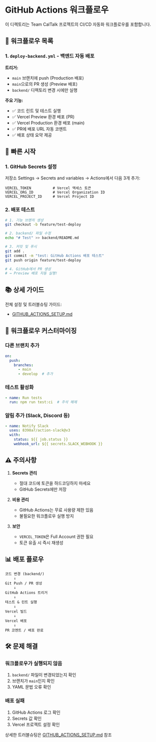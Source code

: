 # GitHub Actions 워크플로우

이 디렉토리는 Team CalTalk 프로젝트의 CI/CD 자동화 워크플로우를 포함합니다.

## 📁 워크플로우 목록

### 1. `deploy-backend.yml` - 백엔드 자동 배포

**트리거:**
- `main` 브랜치에 push (Production 배포)
- `main`으로의 PR 생성 (Preview 배포)
- `backend/` 디렉토리 변경 시에만 실행

**주요 기능:**
- ✅ 코드 린트 및 테스트 실행
- ✅ Vercel Preview 환경 배포 (PR)
- ✅ Vercel Production 환경 배포 (main)
- ✅ PR에 배포 URL 자동 코멘트
- ✅ 배포 상태 요약 제공

## 🚀 빠른 시작

### 1. GitHub Secrets 설정

저장소 Settings → Secrets and variables → Actions에서 다음 3개 추가:

```
VERCEL_TOKEN          # Vercel 액세스 토큰
VERCEL_ORG_ID         # Vercel Organization ID
VERCEL_PROJECT_ID     # Vercel Project ID
```

### 2. 배포 테스트

```bash
# 1. 기능 브랜치 생성
git checkout -b feature/test-deploy

# 2. backend/ 파일 수정
echo "# Test" >> backend/README.md

# 3. 커밋 및 푸시
git add .
git commit -m "test: GitHub Actions 배포 테스트"
git push origin feature/test-deploy

# 4. GitHub에서 PR 생성
# → Preview 배포 자동 실행!
```

## 📚 상세 가이드

전체 설정 및 트러블슈팅 가이드:
- [GITHUB_ACTIONS_SETUP.md](./GITHUB_ACTIONS_SETUP.md)

## 🔧 워크플로우 커스터마이징

### 다른 브랜치 추가

```yaml
on:
  push:
    branches:
      - main
      - develop  # 추가
```

### 테스트 활성화

```yaml
- name: Run tests
  run: npm run test:ci  # 주석 해제
```

### 알림 추가 (Slack, Discord 등)

```yaml
- name: Notify Slack
  uses: 8398a7/action-slack@v3
  with:
    status: ${{ job.status }}
    webhook_url: ${{ secrets.SLACK_WEBHOOK }}
```

## ⚠️ 주의사항

1. **Secrets 관리**
   - 절대 코드에 토큰을 하드코딩하지 마세요
   - GitHub Secrets에만 저장

2. **비용 관리**
   - GitHub Actions는 무료 사용량 제한 있음
   - 불필요한 워크플로우 실행 방지

3. **보안**
   - `VERCEL_TOKEN`은 Full Account 권한 필요
   - 토큰 유출 시 즉시 재생성

## 📊 배포 플로우

```
코드 변경 (backend/)
    ↓
Git Push / PR 생성
    ↓
GitHub Actions 트리거
    ↓
테스트 & 린트 실행
    ↓
Vercel 빌드
    ↓
Vercel 배포
    ↓
PR 코멘트 / 배포 완료
```

## 🛠️ 문제 해결

### 워크플로우가 실행되지 않음

1. `backend/` 파일이 변경되었는지 확인
2. 브랜치가 `main`인지 확인
3. YAML 문법 오류 확인

### 배포 실패

1. GitHub Actions 로그 확인
2. Secrets 값 확인
3. Vercel 프로젝트 설정 확인

상세한 트러블슈팅은 [GITHUB_ACTIONS_SETUP.md](./GITHUB_ACTIONS_SETUP.md#6-트러블슈팅) 참조
